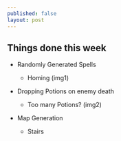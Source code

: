 ```yaml
---
published: false
layout: post
---
```


## Things done this week
- Randomly Generated Spells
	- Homing (img1)

- Dropping Potions on enemy death
	- Too many Potions? (img2)
    
    
- Map Generation
	- Stairs
